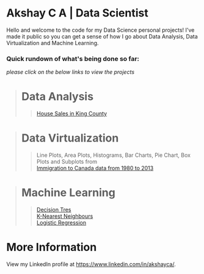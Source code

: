 Akshay C A | Data Scientist
==========================

Hello and welcome to the code for my Data Science personal projects! I've made it public so you can get a sense of how I go about Data Analysis, Data Virtualization and Machine Learning.

### Quick rundown of what's being done so far:<br>
_please click on the below links to view the projects_

> # **Data Analysis**
>>[House Sales in King County](https://github.com/akshayca/personal-portfolio/blob/master/Data%20Analysis%20Projects/House%20Sales%20in%20King%20County/House%20Sales%20in%20King%20County.ipynb)<br>

># **Data Virtualization**
>>Line Plots, Area Plots, Histograms, Bar Charts, Pie Chart, Box Plots and Subplots from <br>
[Immigration to Canada data from 1980 to 2013](https://github.com/akshayca/personal-portfolio/blob/master/Data%20Visualization/Immigration%20to%20Canada%20from%201980%20to%202013.ipynb)<br>


># **Machine Learning**
>>[Decision Tres](https://github.com/akshayca/personal-portfolio/blob/master/Machine%20Learning%20Projects/Decision%20Tress/Decision%20Tree.ipynb)<br>
>>[K-Nearest Neighbours](https://github.com/akshayca/personal-portfolio/blob/master/Machine%20Learning%20Projects/K-Nearest%20Neighbours/K-Nearest%20Neighbours.ipynb)<br>
>>[Logistic Regression](https://github.com/akshayca/personal-portfolio/blob/master/Machine%20Learning%20Projects/Logistic%20Regression/Logistic%20Regression.ipynb)<br>


More Information
==========================
View my LinkedIn profile at https://www.linkedin.com/in/akshayca/.
